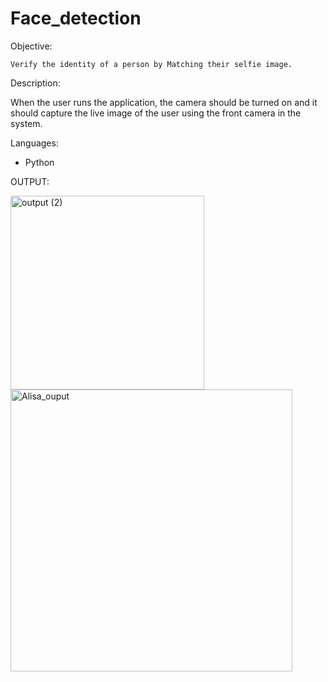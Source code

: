 # Face_detection

Objective:

    Verify the identity of a person by Matching their selfie image.

Description:
   
   When the user runs the application, the camera should be turned on and it should
capture the live image of the user using the front camera in the system.

Languages:
  
   * Python

OUTPUT:

<img width="310" alt="output (2)" src="https://user-images.githubusercontent.com/68546370/114519992-95433280-9c5e-11eb-8d2e-da76c03de883.png">

<img width="451" alt="Alisa_ouput" src="https://user-images.githubusercontent.com/68546370/114419674-41d6d300-9bd1-11eb-9758-c2d53babea2d.png">
